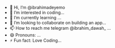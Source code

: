 - 👋 Hi, I’m @ibrahimadeyemo
- 👀 I’m interested in coding...
- 🌱 I’m currently learning ...
- 💞️ I’m looking to collaborate on building an app...
- 📫 How to reach me telegram @ibrahim_dawah_ ...
- 😄 Pronouns: ...
- ⚡ Fun fact: Love Coding...

<!---
ibrahimadeyemo/ibrahimadeyemo is a ✨ special ✨ repository because its `README.md` (this file) appears on your GitHub profile.
You can click the Preview link to take a look at your changes.
--->
